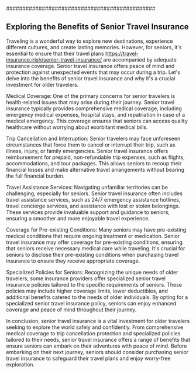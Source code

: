 ##############################################
## Exploring the Benefits of Senior Travel Insurance ##

Traveling is a wonderful way to explore new destinations, experience different cultures, and create lasting memories. However, for seniors, it's essential to ensure that their 
travel plans https://travel-insurance.irish/senior-travel-insurance/ are accompanied by adequate insurance coverage. Senior travel insurance offers peace of mind and protection 
against unexpected events that may occur during a trip. Let's delve into the benefits of senior travel insurance and why it's a crucial investment for older travelers.

Medical Coverage: One of the primary concerns for senior travelers is health-related issues that may arise during their journey. Senior travel insurance typically provides comprehensive medical coverage, 
including emergency medical expenses, hospital stays, and repatriation in case of a medical emergency. This coverage ensures that seniors can access quality healthcare without worrying about exorbitant medical 
bills.

Trip Cancellation and Interruption: Senior travelers may face unforeseen circumstances that force them to cancel or interrupt their trip, such as illness, injury, or family emergencies. Senior travel 
insurance offers reimbursement for prepaid, non-refundable trip expenses, such as flights, accommodations, and tour packages. This allows seniors to recoup their financial losses and make alternative 
travel arrangements without bearing the full financial burden.

Travel Assistance Services: Navigating unfamiliar territories can be challenging, especially for seniors. Senior travel insurance often includes travel assistance services, such as 24/7 emergency 
assistance hotlines, travel concierge services, and assistance with lost or stolen belongings. These services provide invaluable support and guidance to seniors, ensuring a smoother and more 
enjoyable travel experience.

Coverage for Pre-existing Conditions: Many seniors may have pre-existing medical conditions that require ongoing treatment or medication. Senior travel insurance may offer coverage for pre-existing
conditions, ensuring that seniors receive necessary medical care while traveling. It's crucial for seniors to disclose their pre-existing conditions when purchasing travel insurance to ensure they 
receive appropriate coverage.

Specialized Policies for Seniors: Recognizing the unique needs of older travelers, some insurance providers offer specialized senior travel insurance policies tailored to the specific
requirements of seniors. These policies may include higher coverage limits, lower deductibles, and additional benefits catered to the needs of older individuals. By opting for a specialized 
senior travel insurance policy, seniors can enjoy enhanced coverage and peace of mind throughout their journey.

In conclusion, senior travel insurance is a vital investment for older travelers seeking to explore the world safely and confidently. From comprehensive medical coverage to trip cancellation 
protection and specialized policies tailored to their needs, senior travel insurance offers a range of benefits that ensure seniors can embark on their adventures with peace of mind. Before embarking 
on their next journey, seniors should consider purchasing senior travel insurance to safeguard their travel plans and enjoy worry-free exploration.
